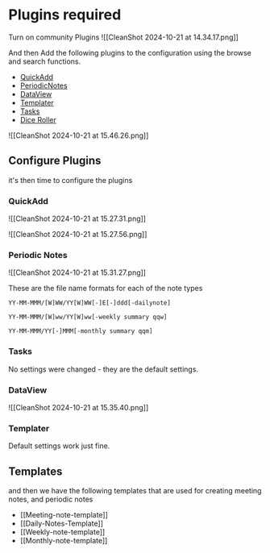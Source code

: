 
# Plugins required

Turn on community Plugins
![[CleanShot 2024-10-21 at 14.34.17.png]]

And then Add the following plugins to the configuration using the browse and search functions.

- [QuickAdd](obsidian://show-plugin?id=quickadd)
- [PeriodicNotes](obsidian://show-plugin?id=periodic-notes)
- [DataView](obsidian://show-plugin?id=dataview)
- [Templater](obsidian://show-plugin?id=templater-obsidian)
- [Tasks](obsidian://show-plugin?id=obsidian-tasks-plugin)
- [Dice Roller](obsidian://show-plugin?id=obsidian-dice-roller)

![[CleanShot 2024-10-21 at 15.46.26.png]]

## Configure Plugins
it's then time to configure the plugins
### QuickAdd
![[CleanShot 2024-10-21 at 15.27.31.png]]

![[CleanShot 2024-10-21 at 15.27.56.png]]

### Periodic Notes

![[CleanShot 2024-10-21 at 15.31.27.png]]

These are the file name formats for each of the note types

```
YY-MM-MMM/[W]WW/YY[W]WW[-]E[-]ddd[-dailynote]

YY-MM-MMM/[W]ww/YY[W]ww[-weekly summary qqw]

YY-MM-MMM/YY[-]MMM[-monthly summary qqm]
```


### Tasks
No settings were changed - they are the default settings.

### DataView


![[CleanShot 2024-10-21 at 15.35.40.png]]


### Templater
Default settings work just fine.

## Templates

and then we have the following templates that are used for creating meeting notes, and periodic notes
- [[Meeting-note-template]]
- [[Daily-Notes-Template]]
- [[Weekly-note-template]]
- [[Monthly-note-template]]
